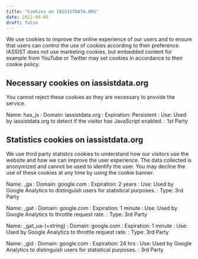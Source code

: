 ```yaml
---
title: "Cookies on IASSISTDATA.ORG"
date: 2022-05-05
draft: false
---
```

We use cookies to improve the online experience of our users and to ensure that users can control the use of cookies according to their preference. IASSIST does not use marketing cookies, but embedded content for example from YouTube or Twitter may set cookies in accordance to their cookie policy. 

## Necessary cookies on iassistdata.org

You cannot reject these cookies as they are necessary to provide the service.

Name: has_js
: Domain: iassistdata.org
: Expiration: Persistent
: Use: Used by iassistdata.org to detect if the visitor has JavaScript enabled. 
: 1st Party

## Statistics cookies on iassistdata.org

We use third party statistcs cookies to understand how our visitors use the website and how we can improve the user experience. The data collected is anonymized and cannot be used to identify the user. You may decline the use of these cookies at any time by using the cookie banner. 

Name: _ga
: Domain: google.com
: Expiration: 2 years
: Use: Used by Google Analytics to distinguish users for statistical purposes.
: Type: 3rd Party

Name: _gat
: Domain: google.com
: Expiration: 1 minute
: Use: Used by Google Analytics to throttle request rate.
: Type: 3rd Party

Name: _gat_ua-(+string)
: Domain: google.com
: Expiration: 1 minute
: Use: Used by Google Analytics to throttle request rate.
: Type: 3rd Party

Name: _gid
: Domain: google.com
: Expiration: 24 hrs
: Use: Used by Google Analytics to distinguish users for statistical purposes.
: 3rd Party